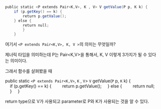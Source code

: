 
```java
public static <P extends Pair<K,V>, K , V> V getValue(P p, K k) {
    if (p.getKey() == k) {
        return p.getValue();
    } else {
        return null;
	    }
    }
```

여기서 `<P extends Pair<K,V>, K, V >`의 의미는 무엇일까?

제너릭 타입을 의미하는데 P는 Pair<K,V>을 통해서, K, V 이렇게 3가지가 될 수 있다는 의미이다.

그래서 함수를 살펴봤을 때

public static `<P extends Pair<K,V>`, `K` , `V`> `V` getValue(`P` p, `K` k) {
    if (p.getKey() == k) {
        return p.getValue();
    } else {
        return null;
	    }
    }

return type으로 V가 사용되고 parameter로 P와 K가 사용되는 것을 알 수 있다.
